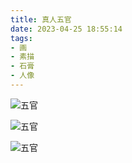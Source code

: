 ```yaml
---
title: 真人五官
date: 2023-04-25 18:55:14
tags:
- 画
- 素描
- 石膏
- 人像
---
```


![五官](w1_s.jpg)


![五官](w2_s.jpg)


![五官](w3_s.jpg)
